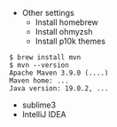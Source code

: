 * Other settings
  - Install homebrew 
  - Install ohmyzsh
  - Install p10k themes

```
$ brew install mvn
$ mvn --version
Apache Maven 3.9.0 (....)
Maven home: ...
Java version: 19.0.2, ...

```

* sublime3
* IntelliJ IDEA
